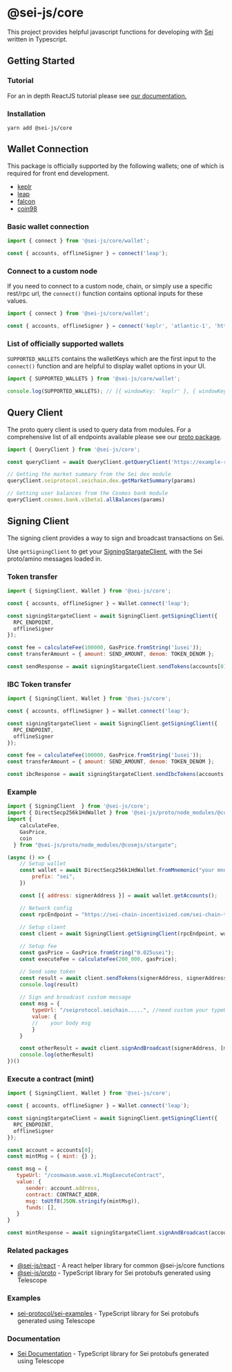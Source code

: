 # @sei-js/core
This project provides helpful javascript functions for developing with [Sei](https://www.seinetwork.io) written in Typescript.


## Getting Started

### Tutorial
For an in depth ReactJS tutorial please see [our documentation.](https://app.gitbook.com/o/YiBih4jOIh8lif9Z44jw/s/vVOoEaSQGRIbgTgSvoEo/front-end-development/javascript-tutorial)

### Installation
```shell
yarn add @sei-js/core
```

## Wallet Connection
This package is officially supported by the following wallets; one of which is required for front end development.

* [keplr](https://www.keplr.app/download)
* [leap](https://www.leapwallet.io/)
* [falcon](https://www.falconwallet.app/)
* [coin98](https://coin98.com/wallet)

### Basic wallet connection
```javascript
import { connect } from '@sei-js/core/wallet';

const { accounts, offlineSigner } = connect('leap');
```

### Connect to a custom node
If you need to connect to a custom node, chain, or simply use a specific rest/rpc url, the ```connect()``` function contains optional inputs for these values. 
```javascript
import { connect } from '@sei-js/core/wallet';

const { accounts, offlineSigner } = connect('keplr', 'atlantic-1', 'https://example-rest.com', 'https://example-rpc.com');
```

### List of officially supported wallets
```SUPPORTED_WALLETS``` contains the walletKeys which are the first input to the ```connect()``` function and are helpful to display wallet options in your UI.
```javascript
import { SUPPORTED_WALLETS } from '@sei-js/core/wallet';

console.log(SUPPORTED_WALLETS); // [{ windowKey: 'keplr' }, { windowKey: 'leap' }, { windowKey: 'falcon' }, { windowKey: 'coin98' }]
```

## Query Client
The proto query client is used to query data from modules. For a comprehensive list of all endpoints available please see our [proto package](https://github.com/sei-protocol/js-proto/tree/main/proto).

```javascript
import { QueryClient } from '@sei-js/core';

const queryClient = await QueryClient.getQueryClient('https://example-rpc.com');

// Getting the market summary from the Sei dex module
queryClient.seiprotocol.seichain.dex.getMarketSummary(params)

// Getting user balances from the Cosmos bank module
queryClient.cosmos.bank.v1beta1.allBalances(params)
```

## Signing Client
The signing client provides a way to sign and broadcast transactions on Sei.

Use `getSigningClient` to get your [SigningStargateClient](https://cosmos.github.io/cosmjs/latest/stargate/classes/SigningStargateClient.html), with the Sei proto/amino messages loaded in.

### Token transfer
```javascript
import { SigningClient, Wallet } from '@sei-js/core';

const { accounts, offlineSigner } = Wallet.connect('leap');

const signingStargateClient = await SigningClient.getSigningClient({
  RPC_ENDPOINT,
  offlineSigner
});

const fee = calculateFee(100000, GasPrice.fromString('1usei'));
const transferAmount = { amount: SEND_AMOUNT, denom: TOKEN_DENOM };

const sendResponse = await signingStargateClient.sendTokens(accounts[0], DESTINATION_ADDRESSS, [transferAmount], fee);
```

### IBC Token transfer
```javascript
import { SigningClient, Wallet } from '@sei-js/core';

const { accounts, offlineSigner } = Wallet.connect('leap');

const signingStargateClient = await SigningClient.getSigningClient({
  RPC_ENDPOINT,
  offlineSigner
});

const fee = calculateFee(100000, GasPrice.fromString('1usei'));
const transferAmount = { amount: SEND_AMOUNT, denom: TOKEN_DENOM };

const ibcResponse = await signingStargateClient.sendIbcTokens(accounts[0].address, DESTINATION_ADDRESSS, transferAmount, 'transfer', CHANNEL_ID, undefined, undefined, fee)
```

### Example
```javascript
import { SigningClient  } from '@sei-js/core';
import { DirectSecp256k1HdWallet } from '@sei-js/proto/node_modules/@cosmjs/proto-signing';
import {
    calculateFee,
    GasPrice,
    coin
  } from "@sei-js/proto/node_modules/@cosmjs/stargate";

(async () => {
    // Setup wallet
    const wallet = await DirectSecp256k1HdWallet.fromMnemonic("your mnemonic", {
        prefix: "sei",
    })

    const [{ address: signerAddress }] = await wallet.getAccounts();

    // Network config
    const rpcEndpoint = "https://sei-chain-incentivized.com/sei-chain-tm/";
    
    // Setup client
    const client = await SigningClient.getSigningClient(rpcEndpoint, wallet);

    // Setup fee
    const gasPrice = GasPrice.fromString("0.025usei"); 
    const executeFee = calculateFee(200_000, gasPrice);

    // Send some token
    const result = await client.sendTokens(signerAddress, signerAddress, [coin("1000","usei")], executeFee)
    console.log(result)
   
    // Sign and broadcast custom message
    const msg = {
        typeUrl: "/seiprotocol.seichain.....", //need custom your typeUrl on seiprotocol and body
        value: {
        //    your body msg
        }
    }

    const otherResult = await client.signAndBroadcast(signerAddress, [msg], executeFee)
    console.log(otherResult)
})()
```

### Execute a contract (mint)
```javascript
import { SigningClient, Wallet } from '@sei-js/core';

const { accounts, offlineSigner } = Wallet.connect('leap');

const signingStargateClient = await SigningClient.getSigningClient({
  RPC_ENDPOINT,
  offlineSigner
});

const account = accounts[0];
const mintMsg = { mint: {} };

const msg = {
   typeUrl: "/cosmwasm.wasm.v1.MsgExecuteContract",
   value: {
      sender: account.address,
      contract: CONTRACT_ADDR,
      msg: toUtf8(JSON.stringify(mintMsg)),
      funds: [],
   }
}

const mintResponse = await signingStargateClient.signAndBroadcast(account.address, [msg], fee);
```

### Related packages
* [@sei-js/react](https://www.npmjs.com/package/@sei-js/react) - A react helper library for common @sei-js/core functions
* [@sei-js/proto](https://www.npmjs.com/package/@sei-js/proto) - TypeScript library for Sei protobufs generated using Telescope

### Examples
* [sei-protocol/sei-examples](https://github.com/sei-protocol/js-examples) - TypeScript library for Sei protobufs generated using Telescope

### Documentation
* [Sei Documentation](https://app.gitbook.com/o/YiBih4jOIh8lif9Z44jw/s/vVOoEaSQGRIbgTgSvoEo/front-end-development/javascript-tutorial) - TypeScript library for Sei protobufs generated using Telescope
